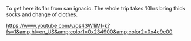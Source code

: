 To get here its 1hr from san ignacio. The whole trip takes 10hrs bring thick socks and change of clothes.

https://www.youtube.com/v/os43W1iMI-k?fs=1&amp;hl=en_US&amp;color1=0x234900&amp;color2=0x4e9e00
